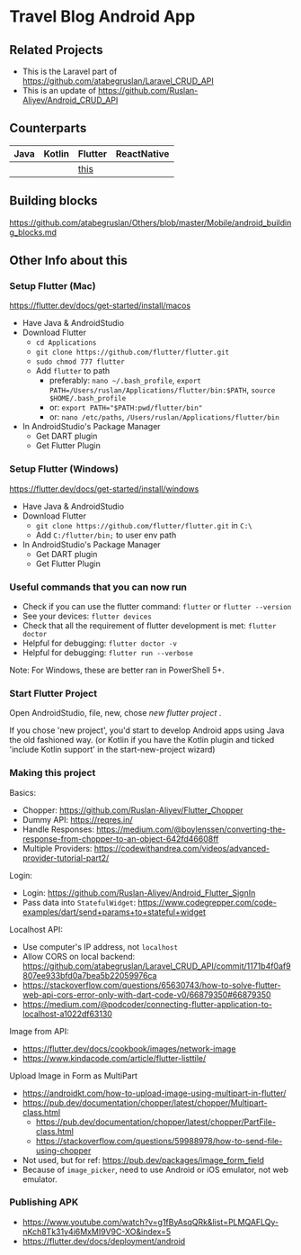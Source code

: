 # Travel Blog Android App

## Related Projects

- This is the Laravel part of https://github.com/atabegruslan/Laravel_CRUD_API
- This is an update of https://github.com/Ruslan-Aliyev/Android_CRUD_API

## Counterparts

| Java  | Kotlin  | Flutter  | ReactNative  |
|---|---|---|---|
|   |   | [this](https://github.com/atabegruslan/Flutter_CRUD)  |   |

## Building blocks

https://github.com/atabegruslan/Others/blob/master/Mobile/android_building_blocks.md

## Other Info about this

### Setup Flutter (Mac)

https://flutter.dev/docs/get-started/install/macos

- Have Java & AndroidStudio
- Download Flutter
	- `cd Applications`
	- `git clone https://github.com/flutter/flutter.git`
	- `sudo chmod 777 flutter`
	- Add `flutter` to path
		- preferably: `nano ~/.bash_profile`, `export PATH=/Users/ruslan/Applications/flutter/bin:$PATH`, `source $HOME/.bash_profile`
		- or: `export PATH="$PATH:pwd/flutter/bin"`
		- or: `nano /etc/paths`, `/Users/ruslan/Applications/flutter/bin`
- In AndroidStudio's Package Manager
	- Get DART plugin
	- Get Flutter Plugin

### Setup Flutter (Windows)

https://flutter.dev/docs/get-started/install/windows

- Have Java & AndroidStudio
- Download Flutter
	- `git clone https://github.com/flutter/flutter.git` in `C:\`
	- Add `C:/flutter/bin;` to user env path
- In AndroidStudio's Package Manager
	- Get DART plugin
	- Get Flutter Plugin

### Useful commands that you can now run

- Check if you can use the flutter command: `flutter` or `flutter --version`
- See your devices: `flutter devices` 
- Check that all the requirement of flutter development is met: `flutter doctor` 
- Helpful for debugging: `flutter doctor -v`
- Helpful for debugging: `flutter run --verbose`

Note: For Windows, these are better ran in PowerShell 5+.

### Start Flutter Project

Open AndroidStudio, file, new, chose *new flutter project* . 

If you chose 'new project', you'd start to develop Android apps using Java the old fashioned way. (or Kotlin if you have the Kotlin plugin and ticked 'include Kotlin support' in the start-new-project wizard)

### Making this project

Basics:
- Chopper: https://github.com/Ruslan-Aliyev/Flutter_Chopper
- Dummy API: https://reqres.in/
- Handle Responses: https://medium.com/@boylenssen/converting-the-response-from-chopper-to-an-object-642fd46608ff
- Multiple Providers: https://codewithandrea.com/videos/advanced-provider-tutorial-part2/

Login:   
- Login: https://github.com/Ruslan-Aliyev/Android_Flutter_SignIn
- Pass data into `StatefulWidget`: https://www.codegrepper.com/code-examples/dart/send+params+to+stateful+widget

Localhost API:
- Use computer's IP address, not `localhost`
- Allow CORS on local backend: https://github.com/atabegruslan/Laravel_CRUD_API/commit/1171b4f0af9807ee933bfd0a7bea5b22059976ca
- https://stackoverflow.com/questions/65630743/how-to-solve-flutter-web-api-cors-error-only-with-dart-code-v0/66879350#66879350
- https://medium.com/@podcoder/connecting-flutter-application-to-localhost-a1022df63130

Image from API:
- https://flutter.dev/docs/cookbook/images/network-image
- https://www.kindacode.com/article/flutter-listtile/

Upload Image in Form as MultiPart
- https://androidkt.com/how-to-upload-image-using-multipart-in-flutter/
- https://pub.dev/documentation/chopper/latest/chopper/Multipart-class.html  
  - https://pub.dev/documentation/chopper/latest/chopper/PartFile-class.html
  - https://stackoverflow.com/questions/59988978/how-to-send-file-using-chopper
- Not used, but for ref: https://pub.dev/packages/image_form_field
- Because of `image_picker`, need to use Android or iOS emulator, not web emulator.

### Publishing APK

- https://www.youtube.com/watch?v=g1fByAsqQRk&list=PLMQAFLQy-nKch8Tk31y4i6MxMI9V9C-XO&index=5
- https://flutter.dev/docs/deployment/android
